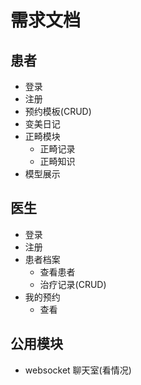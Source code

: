 # 需求文档

## 患者
- 登录 
- 注册 
- 预约模板(CRUD)
- 变美日记
- 正畸模块
    - 正畸记录
    - 正畸知识
- 模型展示
  
## 医生
- 登录
- 注册
- 患者档案
  - 查看患者 
  - 治疗记录(CRUD)
- 我的预约
  - 查看
  
## 公用模块
- websocket 聊天室(看情况)